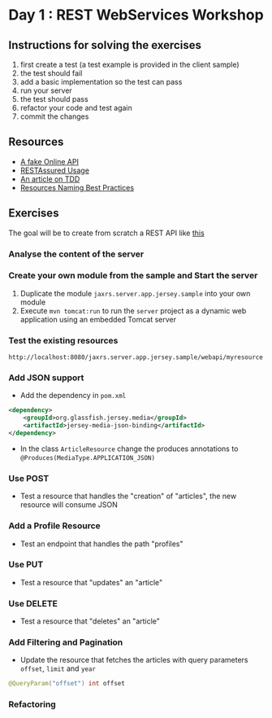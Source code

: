 # Day 1 : REST WebServices Workshop 

## Instructions for solving the exercises 

1. first create a test (a test example is provided in the client sample)
1. the test should fail 
1. add a basic implementation so the test can pass
1. run your server
1. the test should pass 
1. refactor your code and test again
1. commit the changes

## Resources 

* [A fake Online API](https://jsonplaceholder.typicode.com/)
* [RESTAssured Usage](https://github.com/rest-assured/rest-assured/wiki/Usage)
* [An article on TDD](http://www.agiledata.org/essays/tdd.html)
* [Resources Naming Best Practices](https://restfulapi.net/resource-naming/)

## Exercises 

The goal will be to create from scratch a REST API like [this](https://myfakeapi.com/)

### Analyse the content of the server

### Create your own module from the sample and Start the server

1. Duplicate the module `jaxrs.server.app.jersey.sample` into your own module  
1. Execute `mvn tomcat:run` to run the `server` project as a dynamic web application using an embedded Tomcat server

### Test the existing resources

`http://localhost:8080/jaxrs.server.app.jersey.sample/webapi/myresource`

### Add JSON support

* Add the dependency in `pom.xml`  
```xml
<dependency>
    <groupId>org.glassfish.jersey.media</groupId>
    <artifactId>jersey-media-json-binding</artifactId>
</dependency>
```

* In the class `ArticleResource` change the produces annotations to `@Produces(MediaType.APPLICATION_JSON)`

### Use POST

* Test a resource that handles the "creation" of "articles", the new resource will consume JSON 

### Add a Profile Resource

* Test an endpoint that handles the path "profiles"

### Use PUT 

* Test a resource that "updates" an "article"

### Use DELETE

* Test a resource that "deletes" an "article"

### Add Filtering and Pagination 

* Update the resource that fetches the articles with query parameters `offset`, `limit` and `year`
```java
@QueryParam("offset") int offset
```

### Refactoring 

